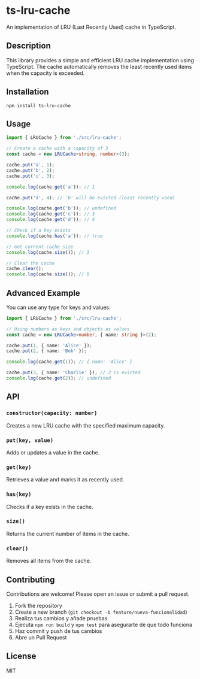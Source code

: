 # ts-lru-cache
An implementation of LRU (Last Recently Used) cache in TypeScript.

## Description
This library provides a simple and efficient LRU cache implementation using TypeScript. The cache automatically removes the least recently used items when the capacity is exceeded.

## Installation

```
npm install ts-lru-cache
```

## Usage

````typescript
import { LRUCache } from './src/lru-cache';

// Create a cache with a capacity of 3
const cache = new LRUCache<string, number>(3);

cache.put('a', 1);
cache.put('b', 2);
cache.put('c', 3);

console.log(cache.get('a')); // 1

cache.put('d', 4); // 'b' will be evicted (least recently used)

console.log(cache.get('b')); // undefined
console.log(cache.get('c')); // 3
console.log(cache.get('d')); // 4

// Check if a key exists
console.log(cache.has('a')); // true

// Get current cache size
console.log(cache.size()); // 3

// Clear the cache
cache.clear();
console.log(cache.size()); // 0
````

## Advanced Example

You can use any type for keys and values:

````typescript
import { LRUCache } from './src/lru-cache';

// Using numbers as keys and objects as values
const cache = new LRUCache<number, { name: string }>(2);

cache.put(1, { name: 'Alice' });
cache.put(2, { name: 'Bob' });

console.log(cache.get(1)); // { name: 'Alice' }

cache.put(3, { name: 'Charlie' }); // 2 is evicted
console.log(cache.get(2)); // undefined
````

## API

### `constructor(capacity: number)`
Creates a new LRU cache with the specified maximum capacity.

### `put(key, value)`
Adds or updates a value in the cache.

### `get(key)`
Retrieves a value and marks it as recently used.

### `has(key)`
Checks if a key exists in the cache.

### `size()`
Returns the current number of items in the cache.

### `clear()`
Removes all items from the cache.

## Contributing

Contributions are welcome! Please open an issue or submit a pull request.

1. Fork the repository
2. Create a new branch (`git checkout -b feature/nueva-funcionalidad`)
3. Realiza tus cambios y añade pruebas
4. Ejecuta `npm run build` y `npm test` para asegurarte de que todo funciona
5. Haz commit y push de tus cambios
6. Abre un Pull Request

## License
MIT
